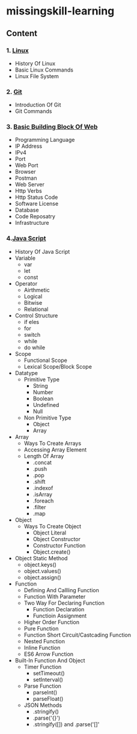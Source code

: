 # missingskill-learning
## Content
### 1. **[Linux](Linux.md)**
- History Of Linux
- Basic Linux Commands
- Linux File System
### 2. **[Git](Git.md)**
- Introduction Of Git
- Git Commands
### 3. **[Basic Building Block Of Web](BasicBuildingBlockOfWeb.md)**
- Programming Language
- IP Address
- IPv4
- Port
- Web Port
- Browser
- Postman 
- Web Server
- Http Verbs
- Http Status Code
- Software License
- Database
- Code Reposatry
- Infrastructure
### 4.**[Java Script](JavaScript.md)**
- History Of Java Script
- Variable 
    - var
    - let
    - const 
- Operator
    - Airthmetic 
    - Logical
    - Bitwise
    - Relational
- Control Structure
    - if eles
    - for
    - switch
    - while
    - do while 
- Scope
  - Functional Scope
  - Lexical Scope/Block Scope
- Datatype
  - Primitive Type
    - String
    - Number
    - Boolean
    - Undefined
    - Null
  - Non Primitive Type
    - Object
    - Array  
 - Array
   - Ways To Create Arrays
   - Accessing Array Element
   - Length Of Array
     - .concat
     - .push
     - .pop
     - .shift
     - .indexof 
     - .isArray
     - .foreach
     - .filter
     - .map
- Object
  - Ways To Create Object
    - Object Literal
    - Object Constructor
    - Constructor Function
    - Object.create()
- Object Static Method
  - object.keys()
  - object.values()
  - object.assign()
- Function
  - Defining And Callling Function
  - Function With Parameter
  - Two Way For Declaring Function
    - Function Declaration
    - Functioin Assignment
  - Higher Order Function
  - Pure Function
  - Function Short Circuit/Castcading Function
  - Nested Function
  - Inline Function
  - ES6 Arrow Function
- Built-In Function And Object
  - Timer Function
    - setTimeout()
    - setInterval()
  - Parse Function
    - parselnt()
    - parseFloat()
  - JSON Methods
    - .stringify()
    - .parse('{}')
    - .stringify([]) and .parse('[]'                     
